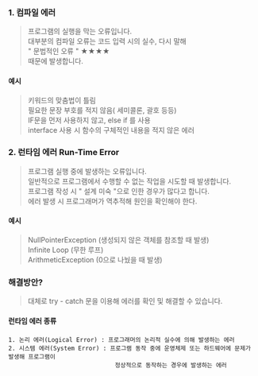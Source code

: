 ### 1. 컴파일 에러 
> 프로그램의 실행을 막는 오류입니다.  
> 대부분의 컴파일 오류는 코드 입력 시의 실수, 다시 말해  
> " 문법적인 오류 " ★★★★  
> 때문에 발생합니다.

#### 예시
> 키워드의 맞춤법이 틀림  
> 필요한 문장 부호를 적지 않음( 세미콜론, 괄호 등등)  
> IF문을 먼저 사용하지 않고, else if 를 사용  
> interface 사용 시 함수의 구체적인 내용을 적지 않은 에러

### 2. 런타임 에러 Run-Time Error
> 프로그램 실행 중에 발생하는 오류입니다.  
> 일반적으로 프로그램에서 수행할 수 없는 작업을 시도할 때 발생합니다.  
> 프로그램 작성 시 " 설계 미숙 "으로 인한 경우가 많다고 합니다.  
> 에러 발생 시 프로그래머가 역추적해 원인을 확인해야 한다.

#### 예시
> NullPointerException (생성되지 않은 객체를 참조할 때 발생)  
> Infinite Loop (무한 루프)  
> ArithmeticException (0으로 나눴을 때 발생)

### 해결방안?
> 대체로 try - catch 문을 이용해 에러를 확인 및 해결할 수 있습니다.  

#### 런타임 에러 종류
```
1. 논리 에러(Logical Error) : 프로그래머의 논리적 실수에 의해 발생하는 에러
2. 시스템 에러(System Error) : 프로그램 동작 중에 운영체제 또는 하드웨어에 문제가 발생해 프로그램이
                              정상적으로 동작하는 경우에 발생하는 에러
```
